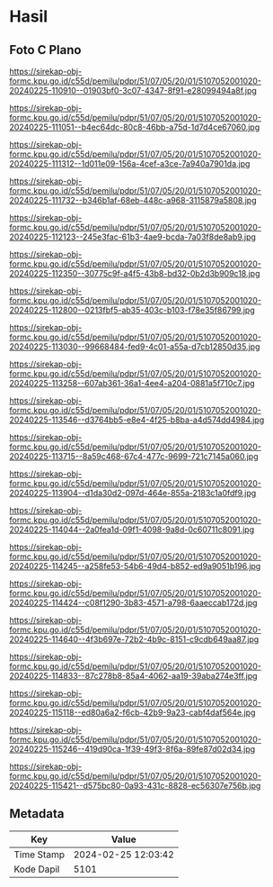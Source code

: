 # Hasil

## Foto C Plano

https://sirekap-obj-formc.kpu.go.id/c55d/pemilu/pdpr/51/07/05/20/01/5107052001020-20240225-110910--01903bf0-3c07-4347-8f91-e28099494a8f.jpg

https://sirekap-obj-formc.kpu.go.id/c55d/pemilu/pdpr/51/07/05/20/01/5107052001020-20240225-111051--b4ec64dc-80c8-46bb-a75d-1d7d4ce67060.jpg

https://sirekap-obj-formc.kpu.go.id/c55d/pemilu/pdpr/51/07/05/20/01/5107052001020-20240225-111312--1d011e09-156a-4cef-a3ce-7a940a7901da.jpg

https://sirekap-obj-formc.kpu.go.id/c55d/pemilu/pdpr/51/07/05/20/01/5107052001020-20240225-111732--b346b1af-68eb-448c-a968-3115879a5808.jpg

https://sirekap-obj-formc.kpu.go.id/c55d/pemilu/pdpr/51/07/05/20/01/5107052001020-20240225-112123--245e3fac-61b3-4ae9-bcda-7a03f8de8ab9.jpg

https://sirekap-obj-formc.kpu.go.id/c55d/pemilu/pdpr/51/07/05/20/01/5107052001020-20240225-112350--30775c9f-a4f5-43b8-bd32-0b2d3b909c18.jpg

https://sirekap-obj-formc.kpu.go.id/c55d/pemilu/pdpr/51/07/05/20/01/5107052001020-20240225-112800--0213fbf5-ab35-403c-b103-f78e35f86799.jpg

https://sirekap-obj-formc.kpu.go.id/c55d/pemilu/pdpr/51/07/05/20/01/5107052001020-20240225-113030--99668484-fed9-4c01-a55a-d7cb12850d35.jpg

https://sirekap-obj-formc.kpu.go.id/c55d/pemilu/pdpr/51/07/05/20/01/5107052001020-20240225-113258--607ab361-36a1-4ee4-a204-0881a5f710c7.jpg

https://sirekap-obj-formc.kpu.go.id/c55d/pemilu/pdpr/51/07/05/20/01/5107052001020-20240225-113546--d3764bb5-e8e4-4f25-b8ba-a4d574dd4984.jpg

https://sirekap-obj-formc.kpu.go.id/c55d/pemilu/pdpr/51/07/05/20/01/5107052001020-20240225-113715--8a59c468-67c4-477c-9699-721c7145a060.jpg

https://sirekap-obj-formc.kpu.go.id/c55d/pemilu/pdpr/51/07/05/20/01/5107052001020-20240225-113904--d1da30d2-097d-464e-855a-2183c1a0fdf9.jpg

https://sirekap-obj-formc.kpu.go.id/c55d/pemilu/pdpr/51/07/05/20/01/5107052001020-20240225-114044--2a0fea1d-09f1-4098-9a8d-0c60711c8091.jpg

https://sirekap-obj-formc.kpu.go.id/c55d/pemilu/pdpr/51/07/05/20/01/5107052001020-20240225-114245--a258fe53-54b6-49d4-b852-ed9a9051b196.jpg

https://sirekap-obj-formc.kpu.go.id/c55d/pemilu/pdpr/51/07/05/20/01/5107052001020-20240225-114424--c08f1290-3b83-4571-a798-6aaeccab172d.jpg

https://sirekap-obj-formc.kpu.go.id/c55d/pemilu/pdpr/51/07/05/20/01/5107052001020-20240225-114640--4f3b697e-72b2-4b9c-8151-c9cdb649aa87.jpg

https://sirekap-obj-formc.kpu.go.id/c55d/pemilu/pdpr/51/07/05/20/01/5107052001020-20240225-114833--87c278b8-85a4-4062-aa19-39aba274e3ff.jpg

https://sirekap-obj-formc.kpu.go.id/c55d/pemilu/pdpr/51/07/05/20/01/5107052001020-20240225-115118--ed80a6a2-f6cb-42b9-9a23-cabf4daf564e.jpg

https://sirekap-obj-formc.kpu.go.id/c55d/pemilu/pdpr/51/07/05/20/01/5107052001020-20240225-115246--419d90ca-1f39-49f3-8f6a-89fe87d02d34.jpg

https://sirekap-obj-formc.kpu.go.id/c55d/pemilu/pdpr/51/07/05/20/01/5107052001020-20240225-115421--d575bc80-0a93-431c-8828-ec56307e756b.jpg


## Metadata

| Key        | Value               |
| ---------- | ------------------- |
| Time Stamp | 2024-02-25 12:03:42 |
| Kode Dapil | 5101                |



